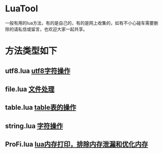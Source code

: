 # LuaTool
一般有用的lua方法，有的是自己的，有的是网上收集的，如有不小心碰车需要删除的请私信或留言，也欢迎大家一起共享。    
# 方法类型如下
## utf8.lua [utf8字符操作](https://github.com/biganans/LuaTool/blob/master/code/utf8.lua)        
## file.lua [文件处理](https://github.com/biganans/LuaTool/blob/master/code/file.lua)    
## table.lua [table表的操作](https://github.com/biganans/LuaTool/blob/master/code/table.lua)
## string.lua [字符操作](https://github.com/biganans/LuaTool/blob/master/code/string.lua)   
## ProFi.lua [lua内存打印，排除内存泄漏和优化内存](https://github.com/biganans/LuaTool/blob/master/code/ProFi.lua)   
